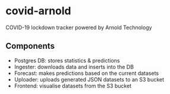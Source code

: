 covid-arnold
============
COVID-19 lockdown tracker powered by Arnold Technology


Components
----------

* Postgres DB: stores statistics & predictions
* Ingester: downloads data and inserts into the DB
* Forecast: makes predictions based on the current datasets
* Uploader: uploads generated JSON datasets to an S3 bucket
* Frontend: visualise datasets from the S3 bucket

